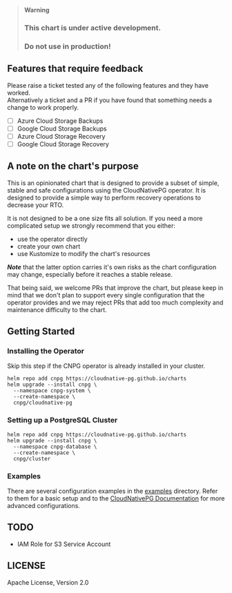 > **Warning**  
> ### This chart is under active development.  
> ### Do not use in production!

## Features that require feedback

Please raise a ticket tested any of the following features and they have worked.  
Alternatively a ticket and a PR if you have found that something needs a change to work properly.

- [ ] Azure Cloud Storage Backups
- [ ] Google Cloud Storage Backups
- [ ] Azure Cloud Storage Recovery
- [ ] Google Cloud Storage Recovery

## A note on the chart's purpose

This is an opinionated chart that is designed to provide a subset of simple, stable and safe configurations using the
CloudNativePG operator. It is designed to provide a simple way to perform recovery operations to decrease your RTO.

It is not designed to be a one size fits all solution. If you need a more complicated setup we strongly recommend that
you either:

* use the operator directly
* create your own chart
* use Kustomize to modify the chart's resources

**_Note_** that the latter option carries it's own risks as the chart configuration may change, especially before it 
reaches a stable release.

That being said, we welcome PRs that improve the chart, but please keep in mind that we don't plan to support every
single configuration that the operator provides and we may reject PRs that add too much complexity and maintenance
difficulty to the chart.

## Getting Started

### Installing the Operator
Skip this step if the CNPG operator is already installed in your cluster.

```console
helm repo add cnpg https://cloudnative-pg.github.io/charts
helm upgrade --install cnpg \
  --namespace cnpg-system \
  --create-namespace \
  cnpg/cloudnative-pg
```

### Setting up a PostgreSQL Cluster

```console
helm repo add cnpg https://cloudnative-pg.github.io/charts
helm upgrade --install cnpg \
  --namespace cnpg-database \
  --create-namespace \
  cnpg/cluster
```

### Examples

There are several configuration examples in the [examples](examples) directory. Refer to them for a basic setup and to
the [CloudNativePG Documentation](https://cloudnative-pg.io/documentation/current/) for more advanced configurations.

## TODO
* IAM Role for S3 Service Account 

## LICENSE

Apache License, Version 2.0

